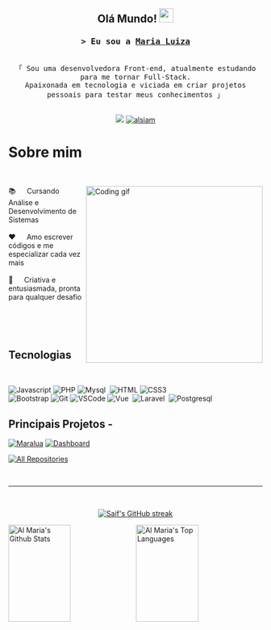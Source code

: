 
<h2 align="center">
  Olá Mundo!
  <img src="https://media.giphy.com/media/hvRJCLFzcasrR4ia7z/giphy.gif" width="28">
</h2>

<!-- Intro  -->
<h3 align="center">
        <samp>&gt; Eu sou a
                <b><a target="_blank" href="https://github.com/Maria-Padilha">Maria Luiza</a></b>
        </samp>
</h3>


<p align="center"> 
  <samp>
    <br>
    「 Sou uma desenvolvedora Front-end, atualmente estudando para me tornar Full-Stack. 
      <br> Apaixonada em tecnologia e viciada em criar projetos pessoais para testar meus conhecimentos 」
    <br>
    <br>
  </samp>
</p>

<p align="center">
<a href = "mailto:padilhabarbosa23@gmail.com"> <img src="https://img.shields.io/badge/Gmail-D14836?style=for-the-badge&logo=gmail&logoColor=white"></a>
 <a href="https://www.linkedin.com/in/maria-luiza-padilha-677149268/" target="_blank">
  <img src="https://img.shields.io/badge/LinkedIn-0077B5?style=for-the-badge&logo=linkedin&logoColor=white" alt="alsiam"/>
 </a>
<br>
</p>

<!-- About Section -->
 # Sobre mim
 <br>
 
<p>
 <img align="right" width="350" src="https://github.com/Maria-Padilha/maria-padilha/assets/109801423/554009a4-4731-4bec-8d35-fc3b5bd8fc13" alt="Coding gif" />
  
 📚 &emsp; Cursando Análise e Desenvolvimento de Sistemas<br><br>
 ❤️ &emsp; Amo escrever códigos e me especializar cada vez mais<br/><br/>
 🧠 &emsp; Criativa e entusiasmada, pronta para qualquer desafio<br/><br/>

</p>

<br/>
<br/>

## Tecnologias
<br>

![Javascript](https://img.shields.io/badge/JavaScript-F0DB4F?style=for-the-badge&logo=javascript&logoColor=black)
![PHP](https://img.shields.io/badge/PHP-777BB4?style=for-the-badge&logo=php&logoColor=white)
![Mysql](https://img.shields.io/badge/MySQL-005C84?style=for-the-badge&logo=mysql&logoColor=white)&nbsp;
![HTML](https://img.shields.io/badge/HTML5-E34F26?style=for-the-badge&logo=html5&logoColor=white)
![CSS3](https://img.shields.io/badge/CSS3-1572B6?style=for-the-badge&logo=css3&logoColor=white) <br>
![Bootstrap](https://img.shields.io/badge/Bootstrap-563D7C?style=for-the-badge&logo=bootstrap&logoColor=white)
![Git](https://img.shields.io/badge/Git-F05032?style=for-the-badge&logo=git&logoColor=white)
![VSCode](https://img.shields.io/badge/Visual_Studio-0078d7?style=for-the-badge&logo=visual%20studio&logoColor=white)
![Vue](https://img.shields.io/badge/Vue-43bb83?style=for-the-badge&logo=vue.js&logoColor=fff)&nbsp;
![Laravel](https://img.shields.io/badge/Laravel-D14836?style=for-the-badge&logo=laravel&logoColor=fff)&nbsp;
![Postgresql](https://img.shields.io/badge/PostgreSQL-316192?style=for-the-badge&logo=postgresql&logoColor=white)&nbsp;
<br> 

## Principais Projetos -
[![Maralua](https://github-readme-stats.vercel.app/api/pin/?username=maria-padilha&repo=Maralua-Fotocabine&color=7F3FBF&bg_color=0D1117&title_color=C9D1D9&text_color=8B949E&icon_color=7F3FBF)](https://github.com/maria-padilha/Maralua-Fotocabine)
[![Dashboard](https://github-readme-stats.vercel.app/api/pin/?username=maria-padilha&repo=dashboard&color=7F3FBF&bg_color=0D1117&title_color=C9D1D9&text_color=8B949E&icon_color=7F3FBF)](https://github.com/Maria-Padilha/dashboard)

<p align="left">
  <a href="https://github.com/Maria-Padilha?tab=repositories" target="_blank"><img alt="All Repositories" title="All Repositories" src="https://img.shields.io/badge/-All%20Repos-2962FF?style=for-the-badge&logo=koding&logoColor=white"/></a>
</p>

<br/>
<hr/>
<br/>

<p align="center">
   <a href="https://github.com/maria-padilha">
    <img src="https://github-readme-streak-stats.herokuapp.com/?user=maria-padilha&theme=radical&border=7F3FBF&background=0D1117" alt="Saif's GitHub streak"/>
  </a>
</p>

<a> 
    <a href="https://github.com/maria-padilha"><img alt="Al Maria's Github Stats" src="https://denvercoder1-github-readme-stats.vercel.app/api?username=maria-padilha&show_icons=true&count_private=true&theme=react&border_color=7F3FBF&bg_color=0D1117&title_color=F85D7F&icon_color=F8D866" height="192px" width="49.5%"/></a>
   <a href="https://github.com/maria-padilha"><img alt="Al Maria's Top Languages" src="https://denvercoder1-github-readme-stats.vercel.app/api/top-langs/?username=maria-padilha&langs_count=8&layout=compact&theme=react&border_color=7F3FBF&bg_color=0D1117&title_color=F85D7F&icon_color=F8D866" height="192px" width="49.5%"/></a>
  <br/>
</a>
